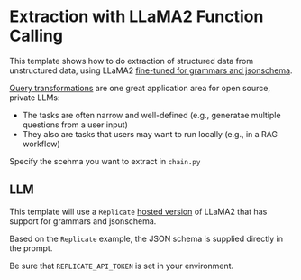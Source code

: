 # Extraction with LLaMA2 Function Calling

This template shows how to do extraction of structured data from unstructured data, using LLaMA2 [fine-tuned for grammars and jsonschema](https://replicate.com/andreasjansson/llama-2-13b-chat-gguf).

[Query transformations](https://blog.langchain.dev/query-transformations/) are one great application area for open source, private LLMs:

* The tasks are often narrow and well-defined (e.g., generatae multiple questions from a user input)
* They also are tasks that users may want to run locally (e.g., in a RAG workflow)

Specify the scehma you want to extract in `chain.py`

##  LLM

This template will use a `Replicate` [hosted version](https://replicate.com/andreasjansson/llama-2-13b-chat-gguf) of LLaMA2 that has support for grammars and jsonschema. 

Based on the `Replicate` example, the JSON schema is supplied directly in the prompt.

Be sure that `REPLICATE_API_TOKEN` is set in your environment.
